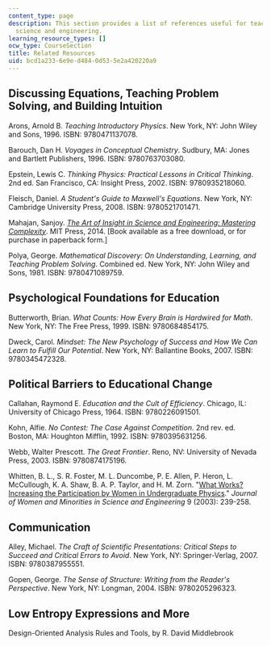 ```yaml
---
content_type: page
description: This section provides a list of references useful for teaching college-level
  science and engineering.
learning_resource_types: []
ocw_type: CourseSection
title: Related Resources
uid: bcd1a233-6e9e-d484-0d53-5e2a420220a9
---
```


Discussing Equations, Teaching Problem Solving, and Building Intuition
----------------------------------------------------------------------

Arons, Arnold B. _Teaching Introductory Physics_. New York, NY: John Wiley and Sons, 1996. ISBN: 9780471137078.

Barouch, Dan H. _Voyages in Conceptual Chemistry_. Sudbury, MA: Jones and Bartlett Publishers, 1996. ISBN: 9780763703080.

Epstein, Lewis C. _Thinking Physics: Practical Lessons in Critical Thinking_. 2nd ed. San Francisco, CA: Insight Press, 2002. ISBN: 9780935218060.

Fleisch, Daniel. _A Student's Guide to Maxwell's Equations_. New York, NY: Cambridge University Press, 2008. ISBN: 9780521701471.

Mahajan, Sanjoy. _[The Art of Insight in Science and Engineering: Mastering Complexity](/courses/res-6-011-the-art-of-insight-in-science-and-engineering-mastering-complexity-fall-2014)_. MIT Press, 2014. \[Book available as a free download, or for purchase in paperback form.\]

Polya, George. _Mathematical Discovery: On Understanding, Learning, and Teaching Problem Solving_. Combined ed. New York, NY: John Wiley and Sons, 1981. ISBN: 9780471089759.

Psychological Foundations for Education
---------------------------------------

Butterworth, Brian. _What Counts: How Every Brain is Hardwired for Math_. New York, NY: The Free Press, 1999. ISBN: 9780684854175.

Dweck, Carol. _Mindset: The New Psychology of Success and How We Can Learn to Fulfill Our Potential_. New York, NY: Ballantine Books, 2007. ISBN: 9780345472328.

Political Barriers to Educational Change
----------------------------------------

Callahan, Raymond E. _Education and the Cult of Efficiency_. Chicago, IL: University of Chicago Press, 1964. ISBN: 9780226091501.

Kohn, Alfie. _No Contest: The Case Against Competition_. 2nd rev. ed. Boston, MA: Houghton Mifflin, 1992. ISBN: 9780395631256.

Webb, Walter Prescott. _The Great Frontier_. Reno, NV: University of Nevada Press, 2003. ISBN: 9780874175196.

Whitten, B. L., S. R. Foster, M. L. Duncombe, P. E. Allen, P. Heron, L. McCullough, K. A. Shaw, B. A. P. Taylor, and H. M. Zorn. "[What Works? Increasing the Participation by Women in Undergraduate Physics](http://adsabs.harvard.edu/abs/2003APS..DMP.M3002W)." _Journal of Women and Minorities in Science and Engineering_ 9 (2003): 239-258.

Communication
-------------

Alley, Michael. _The Craft of Scientific Presentations: Critical Steps to Succeed and Critical Errors to Avoid_. New York, NY: Springer-Verlag, 2007. ISBN: 9780387955551.

Gopen, George. _The Sense of Structure: Writing from the Reader's Perspective_. New York, NY: Longman, 2004. ISBN: 9780205296323.

Low Entropy Expressions and More
--------------------------------

Design-Oriented Analysis Rules and Tools, by R. David Middlebrook
